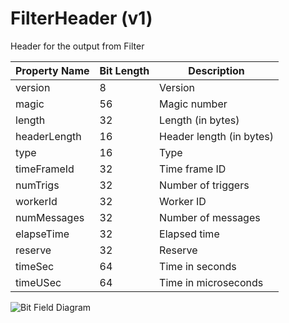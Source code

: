 # FilterHeader (v1)

Header for the output from Filter

| Property Name | Bit Length | Description |
|---------------|------------|-------------|
| version | 8 | Version |
| magic | 56 | Magic number |
| length | 32 | Length (in bytes) |
| headerLength | 16 | Header length (in bytes) |
| type | 16 | Type |
| timeFrameId | 32 | Time frame ID |
| numTrigs | 32 | Number of triggers |
| workerId | 32 | Worker ID |
| numMessages | 32 | Number of messages |
| elapseTime | 32 | Elapsed time |
| reserve | 32 | Reserve |
| timeSec | 64 | Time in seconds |
| timeUSec | 64 | Time in microseconds |

![Bit Field Diagram](svg/header-filter-v1.svg)
